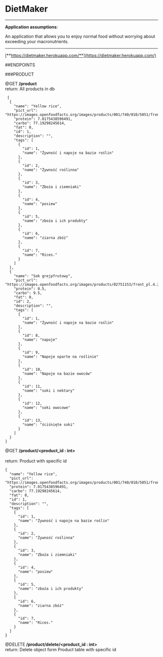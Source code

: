 # DietMaker
---

**Application assumptions**:

 An application that allows you to enjoy normal food without worrying about 
 exceeding your macronutrients.
 
 ---
[**https://dietmaker.herokuapp.com/**](https://dietmaker.herokuapp.com/)

##ENDPOINTS


###PRODUCT

@GET
**/product**<br />  return: All products in db

``` 
 [
  {
    "name": "Yellow rice",
    "pict_url": "https://images.openfoodfacts.org/images/products/001/740/010/5051/front_en.11.200.jpg",
    "protein": 7.0175438596491,
    "carbo": 77.19298245614,
    "fat": 0,
    "id": 1,
    "description": "",
    "tags": [
      {
        "id": 1,
        "name": "Żywność i napoje na bazie roślin"
      },
      {
        "id": 2,
        "name": "Żywność roślinna"
      },
      {
        "id": 3,
        "name": "Zboża i ziemniaki"
      },
      {
        "id": 4,
        "name": "posiew"
      },
      {
        "id": 5,
        "name": "zboża i ich produkty"
      },
      {
        "id": 6,
        "name": "ziarna zbóż"
      },
      {
        "id": 7,
        "name": "Rices."
      }
    ]
  },
  {
    "name": "Sok grejpfrutowy",
    "pict_url": "https://images.openfoodfacts.org/images/products/02751153/front_pl.4.200.jpg",
    "protein": 0.5,
    "carbo": 9.5,
    "fat": 0,
    "id": 2,
    "description": "",
    "tags": [
      {
        "id": 1,
        "name": "Żywność i napoje na bazie roślin"
      },
      {
        "id": 8,
        "name": "napoje"
      },
      {
        "id": 9,
        "name": "Napoje oparte na roślinie"
      },
      {
        "id": 10,
        "name": "Napoje na bazie owoców"
      },
      {
        "id": 11,
        "name": "soki i nektary"
      },
      {
        "id": 12,
        "name": "soki owocowe"
      },
      {
        "id": 13,
        "name": "ściśnięte soki"
      }
    ]
  }
]

```

@GET
**/product/<product_id : int>**<br />  
return: Product with specific id
```
{
  "name": "Yellow rice",
  "pict_url": "https://images.openfoodfacts.org/images/products/001/740/010/5051/front_en.11.200.jpg",
  "protein": 7.0175438596491,
  "carbo": 77.19298245614,
  "fat": 0,
  "id": 1,
  "description": "",
  "tags": [
    {
      "id": 1,
      "name": "Żywność i napoje na bazie roślin"
    },
    {
      "id": 2,
      "name": "Żywność roślinna"
    },
    {
      "id": 3,
      "name": "Zboża i ziemniaki"
    },
    {
      "id": 4,
      "name": "posiew"
    },
    {
      "id": 5,
      "name": "zboża i ich produkty"
    },
    {
      "id": 6,
      "name": "ziarna zbóż"
    },
    {
      "id": 7,
      "name": "Rices."
    }
  ]
}
```

@DELETE
**/product/delete/<product_id : int>**<br />
return: Delete object form Product table with specific id
